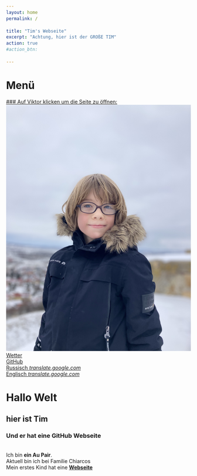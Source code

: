 ```yaml
---
layout: home
permalink: /

title: "Tim's Webseite"
excerpt: "Achtung, hier ist der GROßE TIM"
action: true
#action_btn:

---
```


# Menü
[### Auf Viktor klicken um die Seite zu öffnen:](http://viktor-chiarcos.github.io)
  <a href="http://viktor-chiarcos.github.io">
  	![](/Fotos/viktor1.jpg)
  </a><br/>
[Wetter](http://wetter.com)\
[GitHub](http://github.com/rybkintimofey28)\
[Russisch *translate.google.com*](https://rybkintimofey28-github-io.translate.goog/?_x_tr_sl=de&_x_tr_tl=ru&_x_tr_hl=de&_x_tr_pto=wapp)\
[Englisch *translate.google.com*](https://rybkintimofey28-github-io.translate.goog/?_x_tr_sl=de&_x_tr_tl=en&_x_tr_hl=de&_x_tr_pto=wapp)


# Hallo Welt
## hier ist Tim
### Und er hat eine GitHub Webseite
\
Ich bin **ein Au Pair**.\
Aktuell bin ich bei Familie Chiarcos\
Mein erstes Kind hat eine [**Webseite**](http://viktor-chiarcos.github.io/)
